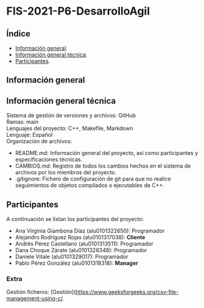 # FIS-2021-P6-DesarrolloAgil

## Índice
- [Información general](#información-general).
- [Información general técnica](#información-general-técnica).
- [Participantes](#participantes).



## Información general


## Información general técnica
Sistema de gestión de versiones y archivos: GitHub <br>
Ramas: main <br>
Lenguajes del proyecto: C++, Makefile, Markdown <br>
Lenguaje: Español <br>
Organización de archivos:
* README.md: Información general del proyecto, así como participantes y especificaciones técnicas.
* CAMBIOS.md: Registro de todos los cambios hechos en el sistema de archivos por los miembros del proyecto.
* .gitignore: Fichero de configuración de git para que no realice seguimientos de objetos compilados o ejecutables de C++.



## Participantes
A continuación se listan los participantes del proyecto:
* Ana Virginia Giambona Díaz (alu0101322650): Programador
* Alejandro Rodríguez Rojas (alu0101317038): **Cliente**
* Andrés Pérez Castellano (alu0101313511): Programador
* Dana Choque Zárate (alu0101328348): Programador
* Daniele Vitale (alu0101329017): Programador
* Pablo Pérez González (alu0101318318): **Manager**


### Extra
Gestión ficheros: [Gestión](https://www.geeksforgeeks.org/csv-file-management-using-c/.
